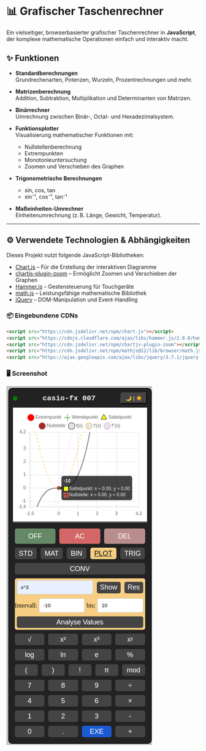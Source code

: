 # 📊 Grafischer Taschenrechner

Ein vielseitiger, browserbasierter grafischer Taschenrechner in **JavaScript**, der komplexe mathematische Operationen einfach und interaktiv macht.

## ✨ Funktionen

- **Standardberechnungen**  
  Grundrechenarten, Potenzen, Wurzeln, Prozentrechnungen und mehr.

- **Matrizenberechnung**  
  Addition, Subtraktion, Multiplikation und Determinanten von Matrizen.

- **Binärrechner**  
  Umrechnung zwischen Binär-, Octal- und Hexadezimalsystem.

- **Funktionsplotter**  
  Visualisierung mathematischer Funktionen mit:
  - Nullstellenberechnung
  - Extrempunkten
  - Monotonieuntersuchung
  - Zoomen und Verschieben des Graphen

- **Trigonometrische Berechnungen**  
    * sin, cos, tan
    * sin⁻¹, cos⁻¹, tan⁻¹

- **Maßeinheiten-Umrechner**  
  Einheitenumrechnung (z. B. Länge, Gewicht, Temperatur).

---

## ⚙️ Verwendete Technologien & Abhängigkeiten

Dieses Projekt nutzt folgende JavaScript-Bibliotheken:

- [Chart.js](https://www.chartjs.org/) – Für die Erstellung der interaktiven Diagramme  
- [chartjs-plugin-zoom](https://www.chartjs.org/chartjs-plugin-zoom/latest/) – Ermöglicht Zoomen und Verschieben der Graphen  
- [Hammer.js](https://hammerjs.github.io/) – Gestensteuerung für Touchgeräte  
- [math.js](https://mathjs.org/) – Leistungsfähige mathematische Bibliothek  
- [jQuery](https://jquery.com/) – DOM-Manipulation und Event-Handling

### 📦 Eingebundene CDNs

```html
<script src="https://cdn.jsdelivr.net/npm/chart.js"></script>
<script src="https://cdnjs.cloudflare.com/ajax/libs/hammer.js/2.0.8/hammer.min.js"></script>
<script src="https://cdn.jsdelivr.net/npm/chartjs-plugin-zoom"></script>
<script src="https://cdn.jsdelivr.net/npm/mathjs@12/lib/browser/math.js"></script>
<script src="https://ajax.googleapis.com/ajax/libs/jquery/3.7.1/jquery.min.js"></script>
```


### 🖥️ Screenshot

![Calc](./screenshot.png "Calc")
